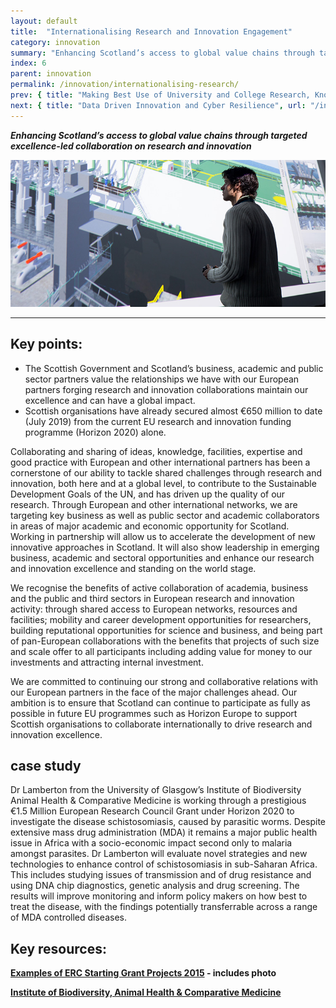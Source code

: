 ```yaml
---
layout: default
title:  "Internationalising Research and Innovation Engagement"
category: innovation
summary: "Enhancing Scotland’s access to global value chains through targeted excellence-led collaboration on research and innovation"
index: 6
parent: innovation
permalink: /innovation/internationalising-research/
prev: { title: "Making Best Use of University and College Research, Knowledge and Talent", url: "/innovation/university-research/" }
next: { title: "Data Driven Innovation and Cyber Resilience", url: "/innovation/data-driven/" }
---
```

***Enhancing Scotland’s access to global value chains through targeted excellence-led collaboration on research and innovation***

![A photograph of a presenter demonstrating software developed by the Glasgow School of Art Simulation School](/assets/images/pageimages/Innovation.25.jpg)

---

## Key points:

* The Scottish Government and Scotland’s business, academic and public sector partners value the relationships we have with our European partners forging research and innovation collaborations maintain our excellence and can have a global impact.
* Scottish organisations have already secured almost €650 million to date (July 2019) from the current EU research and innovation funding programme (Horizon 2020) alone.

Collaborating and sharing of ideas, knowledge, facilities, expertise and good practice with European and other international partners has been a cornerstone of our ability to tackle shared challenges through research and innovation, both here and at a global level, to contribute to the Sustainable Development Goals of the UN, and has driven up the quality of our research. Through European and other international networks, we are targeting key business as well as public sector and academic collaborators in areas of major academic and economic opportunity for Scotland. Working in partnership will allow us to accelerate the development of new innovative approaches in Scotland. It will also show leadership in emerging business, academic and sectoral opportunities and enhance our research and innovation excellence and standing on the world stage.

We recognise the benefits of active collaboration of academia, business and the public and third sectors in European research and innovation activity: through shared access to European networks, resources and facilities; mobility and career development opportunities for researchers, building reputational opportunities for science and business, and being part of pan-European collaborations with the benefits that projects of such size and scale offer to all participants including  adding value for money to our investments and attracting internal investment.

We are committed to continuing our strong and collaborative relations with our European partners in the face of the major challenges ahead.  Our ambition is to ensure that Scotland can continue to participate as fully as possible in future EU programmes such as Horizon Europe to support Scottish organisations to collaborate internationally to drive research and innovation excellence.

<div class="case-study" markdown="1">

<h2><span class="hidden">case study</span></h2>

Dr Lamberton from the University of Glasgow’s Institute of Biodiversity Animal Health & Comparative Medicine is working through a prestigious €1.5 Million European Research Council Grant under Horizon 2020 to investigate the disease schistosomiasis, caused by parasitic worms.  Despite extensive mass drug administration (MDA) it remains a major public health issue in Africa with a socio-economic impact second only to malaria amongst parasites.  Dr Lamberton will evaluate novel strategies and new technologies to enhance control of schistosomiasis in sub-Saharan Africa. This includes studying issues of transmission and of drug resistance and using DNA chip diagnostics, genetic analysis and drug screening. The results will improve monitoring and inform policy makers on how best to treat the disease, with the findings potentially transferrable across a range of MDA controlled diseases.
</div>

## Key resources:

**[Examples of ERC Starting Grant Projects 2015](https://erc.europa.eu/sites/default/files/press_release/files/Examples_ERC_stg_projects_2015.pdf) - includes photo**

**[Institute of Biodiversity, Animal Health & Comparative Medicine](https://www.gla.ac.uk/researchinstitutes/bahcm/staff/poppylamberton/#/grants,researchinterests)**
